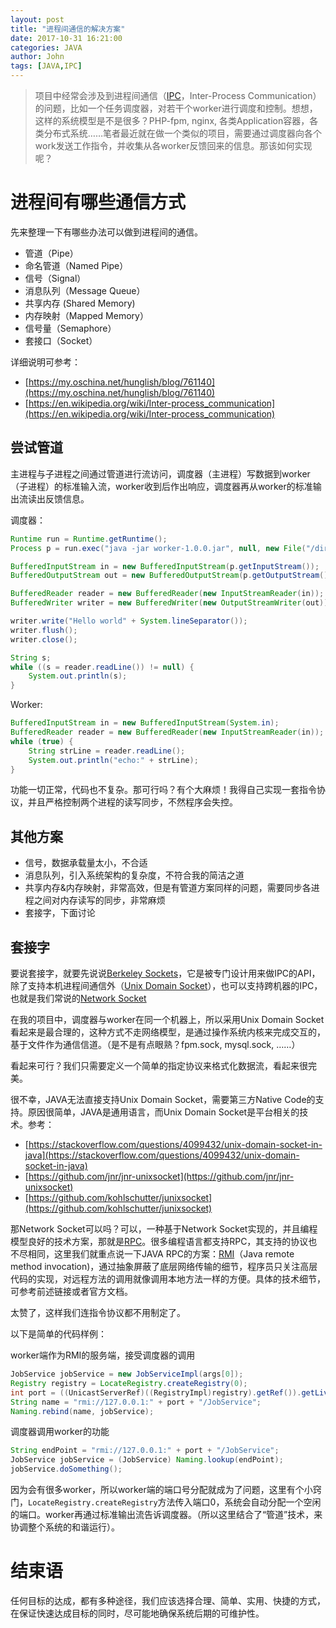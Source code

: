 ```yaml
---
layout: post
title: "进程间通信的解决方案"
date: 2017-10-31 16:21:00
categories: JAVA
author: John
tags: [JAVA,IPC]
---
```


> 项目中经常会涉及到进程间通信（[IPC](https://en.wikipedia.org/wiki/Inter-process_communication)，Inter-Process Communication）的问题，比如一个任务调度器，对若干个worker进行调度和控制。想想，这样的系统模型是不是很多？PHP-fpm, nginx, 各类Application容器，各类分布式系统……笔者最近就在做一个类似的项目，需要通过调度器向各个work发送工作指令，并收集从各worker反馈回来的信息。那该如何实现呢？

<!-- more -->

# 进程间有哪些通信方式

先来整理一下有哪些办法可以做到进程间的通信。

* 管道（Pipe）
* 命名管道（Named Pipe）
* 信号（Signal）
* 消息队列（Message Queue）
* 共享内存 (Shared Memory)
* 内存映射（Mapped Memory）
* 信号量（Semaphore）
* 套接口（Socket）

详细说明可参考：
* [https://my.oschina.net/hunglish/blog/761140](https://my.oschina.net/hunglish/blog/761140)
* [https://en.wikipedia.org/wiki/Inter-process_communication](https://en.wikipedia.org/wiki/Inter-process_communication)

## 尝试管道

主进程与子进程之间通过管道进行流访问，调度器（主进程）写数据到worker（子进程）的标准输入流，worker收到后作出响应，调度器再从worker的标准输出流读出反馈信息。

调度器：
```java
Runtime run = Runtime.getRuntime();
Process p = run.exec("java -jar worker-1.0.0.jar", null, new File("/dir"));

BufferedInputStream in = new BufferedInputStream(p.getInputStream());
BufferedOutputStream out = new BufferedOutputStream(p.getOutputStream());

BufferedReader reader = new BufferedReader(new InputStreamReader(in));
BufferedWriter writer = new BufferedWriter(new OutputStreamWriter(out));

writer.write("Hello world" + System.lineSeparator());
writer.flush();
writer.close();

String s;
while ((s = reader.readLine()) != null) {
	System.out.println(s);
}
```

Worker:
```java
BufferedInputStream in = new BufferedInputStream(System.in);
BufferedReader reader = new BufferedReader(new InputStreamReader(in));
while (true) {
	String strLine = reader.readLine();
	System.out.println("echo:" + strLine);
}
```

功能一切正常，代码也不复杂。那可行吗？有个大麻烦！我得自己实现一套指令协议，并且严格控制两个进程的读写同步，不然程序会失控。

## 其他方案

* 信号，数据承载量太小，不合适
* 消息队列，引入系统架构的复杂度，不符合我的简洁之道
* 共享内存&内存映射，非常高效，但是有管道方案同样的问题，需要同步各进程之间对内存读写的同步，非常麻烦
* 套接字，下面讨论

## 套接字

要说套接字，就要先说说[Berkeley Sockets](https://en.wikipedia.org/wiki/Berkeley_sockets)，它是被专门设计用来做IPC的API，除了支持本机进程间通信外（[Unix Domain Socket](https://en.wikipedia.org/wiki/Unix_domain_socket)），也可以支持跨机器的IPC，也就是我们常说的[Network Socket](https://en.wikipedia.org/wiki/Network_socket)

在我的项目中，调度器与worker在同一个机器上，所以采用Unix Domain Socket看起来是最合理的，这种方式不走网络模型，是通过操作系统内核来完成交互的，基于文件作为通信信道。（是不是有点眼熟？fpm.sock, mysql.sock, ……）

看起来可行？我们只需要定义一个简单的指定协议来格式化数据流，看起来很完美。

很不幸，JAVA无法直接支持Unix Domain Socket，需要第三方Native Code的支持。原因很简单，JAVA是通用语言，而Unix Domain Socket是平台相关的技术。参考：

* [https://stackoverflow.com/questions/4099432/unix-domain-socket-in-java](https://stackoverflow.com/questions/4099432/unix-domain-socket-in-java)
* [https://github.com/jnr/jnr-unixsocket](https://github.com/jnr/jnr-unixsocket)
* [https://github.com/kohlschutter/junixsocket](https://github.com/kohlschutter/junixsocket)

那Network Socket可以吗？可以，一种基于Network Socket实现的，并且编程模型良好的技术方案，那就是[RPC](https://en.wikipedia.org/wiki/Remote_procedure_call)。很多编程语言都支持RPC，其支持的协议也不尽相同，这里我们就重点说一下JAVA RPC的方案：[RMI](https://en.wikipedia.org/wiki/Java_remote_method_invocation)（Java remote method invocation)，通过抽象屏蔽了底层网络传输的细节，程序员只关注高层代码的实现，对远程方法的调用就像调用本地方法一样的方便。具体的技术细节，可参考前述链接或者官方文档。

太赞了，这样我们连指令协议都不用制定了。

以下是简单的代码样例：

worker端作为RMI的服务端，接受调度器的调用
```java
JobService jobService = new JobServiceImpl(args[0]);
Registry registry = LocateRegistry.createRegistry(0);
int port = ((UnicastServerRef)((RegistryImpl)registry).getRef()).getLiveRef().getPort();
String name = "rmi://127.0.0.1:" + port + "/JobService";
Naming.rebind(name, jobService);
```

调度器调用worker的功能
```java
String endPoint = "rmi://127.0.0.1:" + port + "/JobService";
JobService jobService = (JobService) Naming.lookup(endPoint);
jobService.doSomething();
```

因为会有很多worker，所以worker端的端口号分配就成为了问题，这里有个小窍门，```LocateRegistry.createRegistry```方法传入端口0，系统会自动分配一个空闲的端口。worker再通过标准输出流告诉调度器。（所以这里结合了“管道”技术，来协调整个系统的和谐运行）。

# 结束语
任何目标的达成，都有多种途径，我们应该选择合理、简单、实用、快捷的方式，在保证快速达成目标的同时，尽可能地确保系统后期的可维护性。